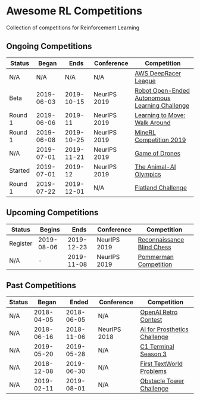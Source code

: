 # Awesome RL Competitions
Collection of competitions for Reinforcement Learning

## Ongoing Competitions

| Status  | Began      | Ends       | Conference | Competition |
| ------- | ---------- | ---------- | ---------- | ----------- |
| N/A     | N/A        | N/A        | N/A | [AWS DeepRacer League](https://aws.amazon.com/deepracer/league/) |
| Beta    | 2019-06-03 | 2019-10-15 | NeurIPS 2019 | [Robot Open-Ended Autonomous Learning Challenge](https://www.aicrowd.com/challenges/neurips-2019-robot-open-ended-autonomous-learning) |
| Round 1 | 2019-06-06 | 2019-11    | NeurIPS 2019 | [Learning to Move: Walk Around](https://www.aicrowd.com/challenges/neurips-2019-learning-to-move-walk-around) |
| Round 1 | 2019-06-08 | 2019-10-25 | NeurIPS 2019 | [MineRL Competition 2019](https://www.aicrowd.com/challenges/neurips-2019-minerl-competition) |
| N/A     | 2019-07-01 | 2019-11-21 | NeurIPS 2019 | [Game of Drones](https://www.microsoft.com/en-us/research/academic-program/game-of-drones-competition-at-neurips-2019/) |
| Started | 2019-07-01 | 2019-12    | NeurIPS 2019 | [The Animal-AI Olympics](http://animalaiolympics.com) |
| Round 1 | 2019-07-22 | 2019-12-01 | N/A | [Flatland Challenge](https://www.aicrowd.com/challenges/flatland-challenge) |

## Upcoming Competitions

| Status  | Begins     | Ends       | Conference | Competition |
| ------- | ---------- | ---------- | ---------- | ----------- |
| Register | 2019-08-06 | 2019-12-23 | NeurIPS 2019 | [Reconnaissance Blind Chess](https://rbc.jhuapl.edu/) |
| N/A     | - | 2019-11-08 | NeurIPS 2019 | [Pommerman Competition](https://www.pommerman.com/competitions) |

## Past Competitions

| Status  | Began      | Ended      | Conference | Competition |
| ------- | ---------- | ---------- | ---------- | ----------- |
| N/A     | 2018-04-05 | 2018-06-05 | N/A | [OpenAI Retro Contest](https://openai.com/blog/retro-contest/) |
| N/A     | 2018-06-16 | 2018-11-06 | NeurIPS 2018 | [AI for Prosthetics Challenge](https://www.crowdai.org/challenges/nips-2018-ai-for-prosthetics-challenge) |
| N/A     | 2019-05-20 | 2019-05-28 | N/A | [C1 Terminal Season 3](https://terminal.c1games.com/) |
| N/A     | 2018-12-08 | 2019-06-30 | N/A | [First TextWorld Problems](https://competitions.codalab.org/competitions/20865) |
| N/A     | 2019-02-11 | 2019-08-01 | N/A | [Obstacle Tower Challenge](https://www.aicrowd.com/challenges/unity-obstacle-tower-challenge) |
